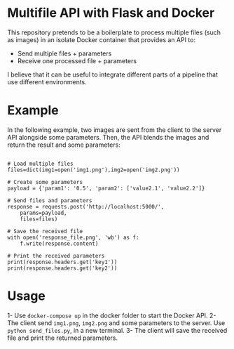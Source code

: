 # Multifile API with Flask and Docker

This repository pretends to be a boilerplate to process multiple files (such as images) in an isolate Docker container that provides an API to:
* Send multiple files + parameters
* Receive one processed file + parameters

I believe that it can be useful to integrate different parts of a pipeline that use different environments.

# Example

In the following example, two images are sent from the client to the server API alongside some parameters. Then, the API blends the images and return the result and some parameters:

```import requests

# Load multiple files
files=dict(img1=open('img1.png'),img2=open('img2.png'))

# Create some parameters
payload = {'param1': '0.5', 'param2': ['value2.1', 'value2.2']}

# Send files and parameters
response = requests.post('http://localhost:5000/',
    params=payload,
    files=files)

# Save the received file
with open('response_file.png', 'wb') as f:
    f.write(response.content)

# Print the received parameters
print(response.headers.get('key1'))
print(response.headers.get('key2'))
```

# Usage

1- Use `docker-compose up` in the docker folder to start the Docker API.
2- The client send `img1.png`, `img2.png` and some parameters to the server. Use `python send_files.py`, in a new terminal.
3- The client will save the received file and print the returned parameters.